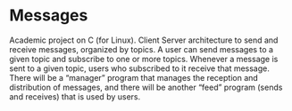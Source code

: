 # Messages
Academic project on C (for Linux).
Client Server architecture to send and receive messages, organized by topics. A user can
send messages to a given topic and subscribe to one or more topics. Whenever a message is sent to
a given topic, users who subscribed to it receive that message. There will be a “manager” program that
manages the reception and distribution of messages, and there will be another “feed” program (sends and receives) that is used by
users.
